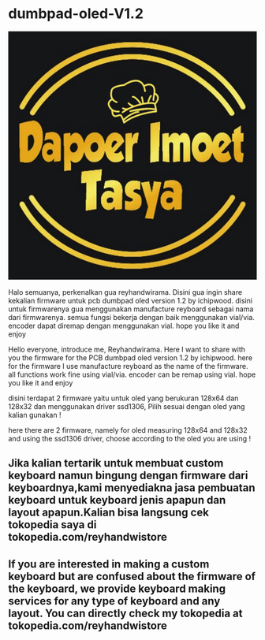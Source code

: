 # dumbpad-oled-V1.2

![Alt test](dumbpad_oled.jpeg)
<p>Halo semuanya, perkenalkan gua reyhandwirama. Disini gua ingin share kekalian firmware untuk pcb dumbpad oled version 1.2 by ichipwood. disini untuk firmwarenya gua menggunakan manufacture reyboard sebagai nama dari firmwarenya. semua fungsi bekerja dengan baik menggunakan vial/via. encoder dapat diremap dengan menggunakan vial. hope you like it and enjoy</p>

<p>Hello everyone, introduce me, Reyhandwirama. Here I want to share with you the firmware for the PCB dumbpad oled version 1.2 by ichipwood. here for the firmware I use manufacture reyboard as the name of the firmware. all functions work fine using vial/via. encoder can be remap using vial. hope you like it and enjoy</p>

<p>disini terdapat 2 firmware yaitu untuk oled yang berukuran 128x64 dan 128x32 dan menggunakan driver ssd1306, Pilih sesuai dengan oled yang kalian gunakan !</p>
<p>here there are 2 firmware, namely for oled measuring 128x64 and 128x32 and using the ssd1306 driver, choose according to the oled you are using !</p>

<h2>Jika kalian tertarik untuk membuat custom keyboard namun bingung dengan firmware dari keyboardnya,kami menyediakna jasa pembuatan keyboard untuk keyboard jenis apapun dan layout apapun.Kalian bisa langsung cek tokopedia saya di tokopedia.com/reyhandwistore<h2>
  
<h2>If you are interested in making a custom keyboard but are confused about the firmware of the keyboard, we provide keyboard making services for any type of keyboard and any layout. You can directly check my tokopedia at <a>tokopedia.com/reyhandwistore</a><h2>
